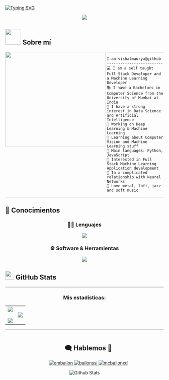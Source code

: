 <!--Header-->
<a href="https://git.io/typing-svg"><img src="https://readme-typing-svg.herokuapp.com?font=Fira+Code&weight=600&size=30&duration=3000&pause=5000&color=851c73&center=true&vCenter=true&width=1000&lines=Hey+there%2C+I'm+Shariful+Islam" alt="Typing SVG"/></a>

<p align="center">
  <a href="https://github.com/DenverCoder1/readme-typing-svg"><img src="https://readme-typing-svg.herokuapp.com?lines=Computer+Science+Student;Full+Stack+Web+Developer;Freelancer;DS%20|%20AI%20|%20ML%20Enthusiastic;Always%20learning%20new%20things&center=true&width=380&height=45"></a>
</p>

<!--Sobre mí-->
## <picture><img src = "https://github.com/7oSkaaa/7oSkaaa/blob/main/Images/about_me.gif?raw=true" width = 50px></picture> Sobre mí

<img align="left" src="https://i.pinimg.com/736x/54/e3/d0/54e3d0c0437a1204a1eb84405e428346.jpg"  width="320" height="300" />

<hr>

```
I-am-vishalmaurya@github
-------------------------
💻 I am a self taught Full Stack Developer and a Machine Learning Developer
📚 I have a Bachelors in Computer Science from the University of Mumbai at India
📝 I have a strong interest in Data Science and Artificial Intelligence
🔭 Working on Deep Learning & Machine Learning
🌱 Learning about Computer Vision and Machine Learning stuff
🌟 Main languages: Python, JavaScript
🚩 Interested in Full Stack Machine Learning Application development
💖 In a complicated relationship with Neural Networks
🎵 Love metal, lofi, jazz and soft music
```
<hr>

<!--Skills-->
## 📖 Conocimientos

<div align="center">

  <h3>👨‍💻 Lenguajes</h3>
  <p>
    <img src="https://skillicons.dev/icons?i=html,css,js,py,cs,php" />
  </p>

  <h3>⚙️ Software & Herramientas</h3>
  <p>
    <img src="https://skillicons.dev/icons?i=git,github,vscode,notion,obsidian,md,vite,astro,figma,linux" />
  </p>

</div>

<!--GitHub Stats-->
## <img src="https://skillicons.dev/icons?i=github&theme=dark" width="28"/> GitHub Stats
---

<h3 align="center">Mis estadísticas:</h3>
<p align="center">
<table align="center">
<tr border="none">
<td width="50%" align="center">
  
  <img  align="center"  src="https://github-readme-stats.vercel.app/api?username=embailon&theme=bear&show_icons=true&count_private=true" />
  <br></br>
  <img  src="https://github-readme-streak-stats.herokuapp.com/?user=embailon&theme=bear&hide_border=false" /> 
</td>
<td width="50%" align="center">

  <img  align="center"  src="https://github-readme-stats.anuraghazra1.vercel.app/api/top-langs/?username=embailon&theme=bear&hide_border=false&no-bg=true&no-frame=true&langs_count=10"/>
  
  </td>
</tr>
</table>

---

<!--Contacto-->
<div id="user-content-toc">
  <ul align="center">
    <summary><h2 style="display: inline-block">🗨️ Hablemos 💬</h2></summary>
      <a href="https://www.linkedin.com/in/embailon">
    <img src="https://skillicons.dev/icons?i=linkedin" title="embailon" />
          <a href="https://x.com/bailonssj">
       <img src="https://skillicons.dev/icons?i=twitter" title="bailonssj"/> 
            <a href="https://discord.com">
          <img src="https://skillicons.dev/icons?i=discord" title="mcbailonxd" />
  </ul>
  </a>
</div>

<!--Footer GIF-->
<p align="center">
    <img src="https://raw.githubusercontent.com/bornmay/bornmay/Update/svg/Bottom.svg" alt="Github Stats" />
</p>
